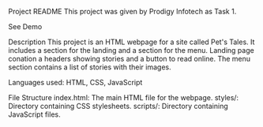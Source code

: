 Project README
This project was given by Prodigy Infotech as Task 1.

See Demo

Description
This project is an HTML webpage for a site called Pet's Tales. It includes a section for the landing and a section for the menu. Landing page conation a headers showing stories and a button to read online. The menu section contains a list of stories  with their images.

Languages used: HTML, CSS, JavaScript

File Structure
index.html: The main HTML file for the webpage.
styles/: Directory containing CSS stylesheets.
scripts/: Directory containing JavaScript files.
